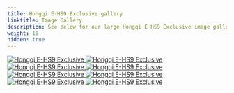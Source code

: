 ```yaml
---
title: Hongqi E-HS9 Exclusive gallery
linktitle: Image Gallery
description: See below for our large Hongqi E-HS9 Exclusive image gallery. Click pictures for high-resolution versions.
weight: 10
hidden: true
---
```

<!-- markdownlint-disable MD033 -->
<object type="image/svg+xml" data="../modelnavigation.svg"></object>
<div class="pswp-gallery pswp-gallery--single-column" id="my-gallery">
<a href="https://media.evkx.net/multimedia/models/hongqi/e-hs9/e-hs9_exclusive/exterior_1.jpg"
data-pswp-src="https://media.evkx.net/multimedia/models/hongqi/e-hs9/e-hs9_exclusive/exterior_1.jpg"
data-pswp-width="3000"
data-pswp-height="1757" 
target="_blank">
<img src="https://media.evkx.net/multimedia/models/hongqi/e-hs9/e-hs9_exclusive/exterior_1_st.jpg" alt="Hongqi E-HS9 Exclusive" />
</a>
<a href="https://media.evkx.net/multimedia/models/hongqi/e-hs9/e-hs9_exclusive/exterior_2.jpg"
data-pswp-src="https://media.evkx.net/multimedia/models/hongqi/e-hs9/e-hs9_exclusive/exterior_2.jpg"
data-pswp-width="3000"
data-pswp-height="2191" 
target="_blank">
<img src="https://media.evkx.net/multimedia/models/hongqi/e-hs9/e-hs9_exclusive/exterior_2_st.jpg" alt="Hongqi E-HS9 Exclusive" />
</a>
<a href="https://media.evkx.net/multimedia/models/hongqi/e-hs9/e-hs9_exclusive/exterior_3.jpg"
data-pswp-src="https://media.evkx.net/multimedia/models/hongqi/e-hs9/e-hs9_exclusive/exterior_3.jpg"
data-pswp-width="1760"
data-pswp-height="820" 
target="_blank">
<img src="https://media.evkx.net/multimedia/models/hongqi/e-hs9/e-hs9_exclusive/exterior_3_st.jpg" alt="Hongqi E-HS9 Exclusive" />
</a>
<a href="https://media.evkx.net/multimedia/models/hongqi/e-hs9/e-hs9_exclusive/exterior_4.jpg"
data-pswp-src="https://media.evkx.net/multimedia/models/hongqi/e-hs9/e-hs9_exclusive/exterior_4.jpg"
data-pswp-width="1137"
data-pswp-height="758" 
target="_blank">
<img src="https://media.evkx.net/multimedia/models/hongqi/e-hs9/e-hs9_exclusive/exterior_4_st.jpg" alt="Hongqi E-HS9 Exclusive" />
</a>
<a href="https://media.evkx.net/multimedia/models/hongqi/e-hs9/e-hs9_exclusive/headlights_1.jpg"
data-pswp-src="https://media.evkx.net/multimedia/models/hongqi/e-hs9/e-hs9_exclusive/headlights_1.jpg"
data-pswp-width="851"
data-pswp-height="686" 
target="_blank">
<img src="https://media.evkx.net/multimedia/models/hongqi/e-hs9/e-hs9_exclusive/headlights_1_st.jpg" alt="Hongqi E-HS9 Exclusive" />
</a>
<a href="https://media.evkx.net/multimedia/models/hongqi/e-hs9/e-hs9_exclusive/interior_1.jpg"
data-pswp-src="https://media.evkx.net/multimedia/models/hongqi/e-hs9/e-hs9_exclusive/interior_1.jpg"
data-pswp-width="1760"
data-pswp-height="686" 
target="_blank">
<img src="https://media.evkx.net/multimedia/models/hongqi/e-hs9/e-hs9_exclusive/interior_1_st.jpg" alt="Hongqi E-HS9 Exclusive" />
</a>
<a href="https://media.evkx.net/multimedia/models/hongqi/e-hs9/e-hs9_exclusive/main_1.jpg"
data-pswp-src="https://media.evkx.net/multimedia/models/hongqi/e-hs9/e-hs9_exclusive/main_1.jpg"
data-pswp-width="3000"
data-pswp-height="2050" 
target="_blank">
<img src="https://media.evkx.net/multimedia/models/hongqi/e-hs9/e-hs9_exclusive/main_1_st.jpg" alt="Hongqi E-HS9 Exclusive" />
</a>
<a href="https://media.evkx.net/multimedia/models/hongqi/e-hs9/e-hs9_exclusive/screens_1.jpg"
data-pswp-src="https://media.evkx.net/multimedia/models/hongqi/e-hs9/e-hs9_exclusive/screens_1.jpg"
data-pswp-width="3000"
data-pswp-height="1800" 
target="_blank">
<img src="https://media.evkx.net/multimedia/models/hongqi/e-hs9/e-hs9_exclusive/screens_1_st.jpg" alt="Hongqi E-HS9 Exclusive" />
</a>
</div>
<script type="module">
  import PhotoSwipeLightbox from '/js/photoswipe-lightbox.esm.js';
    const lightbox = new PhotoSwipeLightbox({
       gallery: '#my-gallery',
        children: 'a',
        pswpModule: () => import('/js/photoswipe.esm.js')
    });
lightbox.init();
</script>

